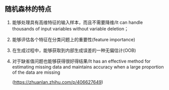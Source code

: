  ## 随机森林的特点
 
1. 能够处理具有高维特征的输入样本，而且不需要降维/It can handle thousands of input variables without variable deletion；
2. 能够评估各个特征在分类问题上的重要性(feature importance)
3. 在生成过程中，能够获取到内部生成误差的一种无偏估计(OOB)
4. 对于缺省值问题也能够获得很好得结果/It has an effective method for estimating missing data and maintains accuracy when a large proportion of the data are missing

   (https://zhuanlan.zhihu.com/p/406627649)

